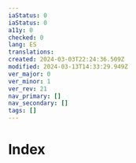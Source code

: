 ```yaml
---
iaStatus: 0
iaStatus: 0
a11y: 0
checked: 0
lang: ES
translations: 
created: 2024-03-03T22:24:36.509Z
modified: 2024-03-13T14:33:29.949Z
ver_major: 0
ver_minor: 1
ver_rev: 21
nav_primary: []
nav_secondary: []
tags: []
---
```

# Index

